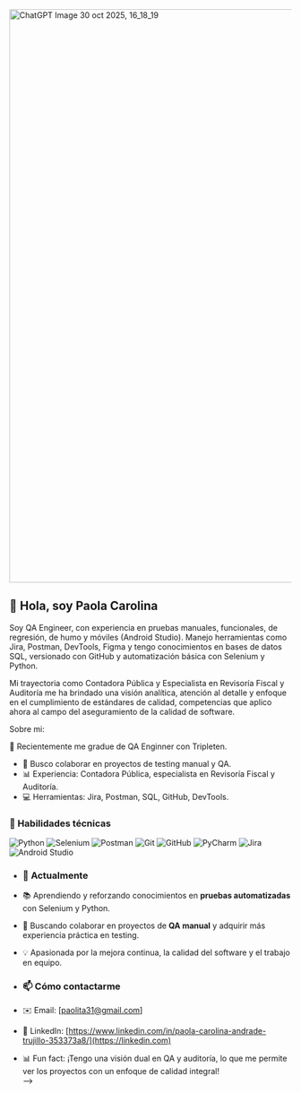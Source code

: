 <img width="1536" height="1024" alt="ChatGPT Image 30 oct 2025, 16_18_19" src="https://github.com/user-attachments/assets/72174314-11b2-4b5d-8d89-3077e9d66722" />



## 👋 Hola, soy Paola Carolina  

Soy QA Engineer, con experiencia en pruebas manuales, funcionales, de regresión, de humo y móviles (Android Studio). Manejo herramientas como Jira, Postman, DevTools, Figma y tengo conocimientos en bases de datos SQL, versionado con GitHub y automatización básica con Selenium y Python.

Mi trayectoria como Contadora Pública y Especialista en Revisoría Fiscal y Auditoría me ha brindado una visión analítica, atención al detalle y enfoque en el cumplimiento de estándares de calidad, competencias que aplico ahora al campo del aseguramiento de la calidad de software.


Sobre mi: 

 🔎 Recientemente me gradue de QA Enginner con Tripleten.
- 🤝 Busco colaborar en proyectos de testing manual y QA.
- 📊 Experiencia: Contadora Pública, especialista en Revisoría Fiscal y Auditoría.
- 💻 Herramientas: Jira, Postman, SQL, GitHub, DevTools.

### 🚀 Habilidades técnicas

![Python](https://img.shields.io/badge/Python-3776AB?style=for-the-badge&logo=python&logoColor=white)
![Selenium](https://img.shields.io/badge/Selenium-43B02A?style=for-the-badge&logo=selenium&logoColor=white)
![Postman](https://img.shields.io/badge/Postman-FF6C37?style=for-the-badge&logo=postman&logoColor=white)
![Git](https://img.shields.io/badge/Git-F05032?style=for-the-badge&logo=git&logoColor=white)
![GitHub](https://img.shields.io/badge/GitHub-181717?style=for-the-badge&logo=github&logoColor=white)
![PyCharm](https://img.shields.io/badge/PyCharm-000000?style=for-the-badge&logo=pycharm&logoColor=white)
![Jira](https://img.shields.io/badge/Jira-0052CC?style=for-the-badge&logo=jira&logoColor=white)
![Android Studio](https://img.shields.io/badge/Android_Studio-3DDC84?style=for-the-badge&logo=androidstudio&logoColor=white)

- ### 🚀 Actualmente
- 📚 Aprendiendo y reforzando conocimientos en **pruebas automatizadas** con Selenium y Python.  
- 🤝 Buscando colaborar en proyectos de **QA manual** y adquirir más experiencia práctica en testing.  
- 💡 Apasionada por la mejora continua, la calidad del software y el trabajo en equipo.

- ### 📫 Cómo contactarme
- ✉️ Email: [paolita31@gmail.com]  
- 💼 LinkedIn: [https://www.linkedin.com/in/paola-carolina-andrade-trujillo-353373a8/](https://linkedin.com)  
- 📊 Fun fact: ¡Tengo una visión dual en QA y auditoría, lo que me permite ver los proyectos con un enfoque de calidad integral!  
-->
